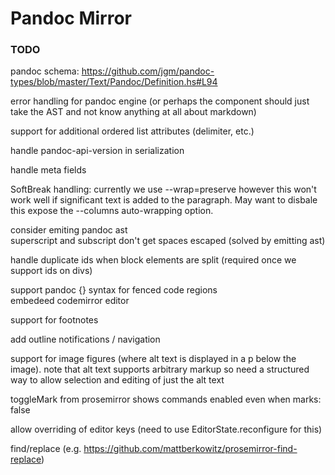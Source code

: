 # Pandoc Mirror

### TODO

pandoc schema: <https://github.com/jgm/pandoc-types/blob/master/Text/Pandoc/Definition.hs#L94>

error handling for pandoc engine (or perhaps the component should just take the AST and not know
anything at all about markdown)

support for additional ordered list attributes (delimiter, etc.)

handle pandoc-api-version in serialization

handle meta fields

SoftBreak handling: currently we use --wrap=preserve however this won't work well if
significant text is added to the paragraph. May want to disbale this expose the 
--columns auto-wrapping option.

consider emiting pandoc ast\
superscript and subscript don't get spaces escaped (solved by emitting ast)

handle duplicate ids when block elements are split (required once we support ids on divs)

support pandoc {} syntax for fenced code regions\
embedeed codemirror editor

support for footnotes

add outline notifications / navigation

support for image figures (where alt text is displayed in a p below the image). note that alt text supports arbitrary markup so need a structured way to allow selection and editing of just the alt text

toggleMark from prosemirror shows commands enabled even when marks: false

allow overriding of editor keys (need to use EditorState.reconfigure for this)

find/replace (e.g. https://github.com/mattberkowitz/prosemirror-find-replace)

